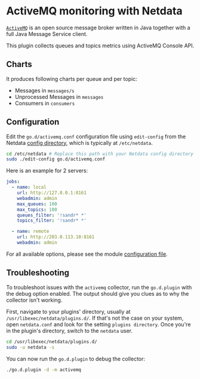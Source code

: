 <!--
title: "ActiveMQ monitoring with Netdata"
description: "Monitor the health and performance of ActiveMQ message brokers with zero configuration, per-second metric granularity, and interactive visualizations."
custom_edit_url: https://github.com/netdata/go.d.plugin/edit/master/modules/activemq/README.md
sidebar_label: "ActiveMQ"
-->

# ActiveMQ monitoring with Netdata

[`ActiveMQ`](https://activemq.apache.org/) is an open source message broker written in Java together with a full Java
Message Service client.

This plugin collects queues and topics metrics using ActiveMQ Console API.

## Charts

It produces following charts per queue and per topic:

- Messages in `messages/s`
- Unprocessed Messages in `messages`
- Consumers in `consumers`

## Configuration

Edit the `go.d/activemq.conf` configuration file using `edit-config` from the
Netdata [config directory](https://learn.netdata.cloud/docs/configure/nodes), which is typically at `/etc/netdata`.

```bash
cd /etc/netdata # Replace this path with your Netdata config directory
sudo ./edit-config go.d/activemq.conf
```

Here is an example for 2 servers:

```yaml
jobs:
  - name: local
    url: http://127.0.0.1:8161
    webadmin: admin
    max_queues: 100
    max_topics: 100
    queues_filter: '!sandr* *'
    topics_filter: '!sandr* *'

  - name: remote
    url: http://203.0.113.10:8161
    webadmin: admin
```

For all available options, please see the
module [configuration file](https://github.com/netdata/go.d.plugin/blob/master/config/go.d/activemq.conf).

## Troubleshooting

To troubleshoot issues with the `activemq` collector, run the `go.d.plugin` with the debug option enabled. The output
should give you clues as to why the collector isn't working.

First, navigate to your plugins' directory, usually at `/usr/libexec/netdata/plugins.d/`. If that's not the case on your
system, open `netdata.conf` and look for the setting `plugins directory`. Once you're in the plugin's directory, switch
to the `netdata` user.

```bash
cd /usr/libexec/netdata/plugins.d/
sudo -u netdata -s
```

You can now run the `go.d.plugin` to debug the collector:

```bash
./go.d.plugin -d -m activemq
```
